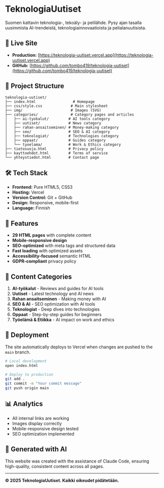 # TeknologiaUutiset

Suomen kattavin teknologia-, tekoäly- ja pelilähde. Pysy ajan tasalla uusimmista AI-trendeistä, teknologiainnovaatioista ja pelialanuutisista.

## 🚀 Live Site
- **Production:** [https://teknologia-uutiset.vercel.app](https://teknologia-uutiset.vercel.app)
- **GitHub:** [https://github.com/tombo419/teknologia-uutiset](https://github.com/tombo419/teknologia-uutiset)

## 📁 Project Structure
```
teknologia-uutiset/
├── index.html                 # Homepage
├── css/style.css             # Main stylesheet
├── img/                      # Images (SVG)
├── categories/               # Category pages and articles
│   ├── ai-tyokalut/         # AI tools category
│   ├── uutiset/             # News category
│   ├── rahan-ansaitseminen/ # Money-making category
│   ├── seo/                 # SEO & AI category
│   ├── teknologiat/         # Technologies category
│   ├── oppaat/              # Guides category
│   └── tyoelama/            # Work & Ethics category
├── tietosuoja.html          # Privacy policy
├── kayttoehdot.html         # Terms of service
└── yhteystiedot.html        # Contact page
```

## 🛠️ Tech Stack
- **Frontend:** Pure HTML5, CSS3
- **Hosting:** Vercel
- **Version Control:** Git + GitHub
- **Design:** Responsive, mobile-first
- **Language:** Finnish

## 📱 Features
- **29 HTML pages** with complete content
- **Mobile-responsive design**
- **SEO-optimized** with meta tags and structured data
- **Fast loading** with optimized assets
- **Accessibility-focused** semantic HTML
- **GDPR-compliant** privacy policy

## 🎯 Content Categories
1. **AI-työkalut** - Reviews and guides for AI tools
2. **Uutiset** - Latest technology and AI news
3. **Rahan ansaitseminen** - Making money with AI
4. **SEO & AI** - SEO optimization with AI tools
5. **Teknologiat** - Deep dives into technologies
6. **Oppaat** - Step-by-step guides for beginners
7. **Työelämä & Etiikka** - AI impact on work and ethics

## 🚀 Deployment
The site automatically deploys to Vercel when changes are pushed to the `main` branch.

```bash
# Local development
open index.html

# Deploy to production
git add .
git commit -m "Your commit message"
git push origin main
```

## 📊 Analytics
- All internal links are working
- Images display correctly
- Mobile-responsive design tested
- SEO optimization implemented

## 🤖 Generated with AI
This website was created with the assistance of Claude Code, ensuring high-quality, consistent content across all pages.

---

**© 2025 TeknologiaUutiset. Kaikki oikeudet pidätetään.**
